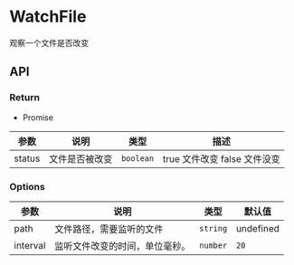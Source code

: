# WatchFile

观察一个文件是否改变

## API

### Return

- Promise

| 参数   | 说明           | 类型      | 描述                         |
| ------ | -------------- | --------- | ---------------------------- |
| status | 文件是否被改变 | `boolean` | true 文件改变 false 文件没变 |

### Options

| 参数     | 说明                           | 类型     | 默认值    |
| -------- | ------------------------------ | -------- | --------- |
| path     | 文件路径，需要监听的文件       | `string` | undefined |
| interval | 监听文件改变的时间，单位毫秒。 | `number` | `20`      |
